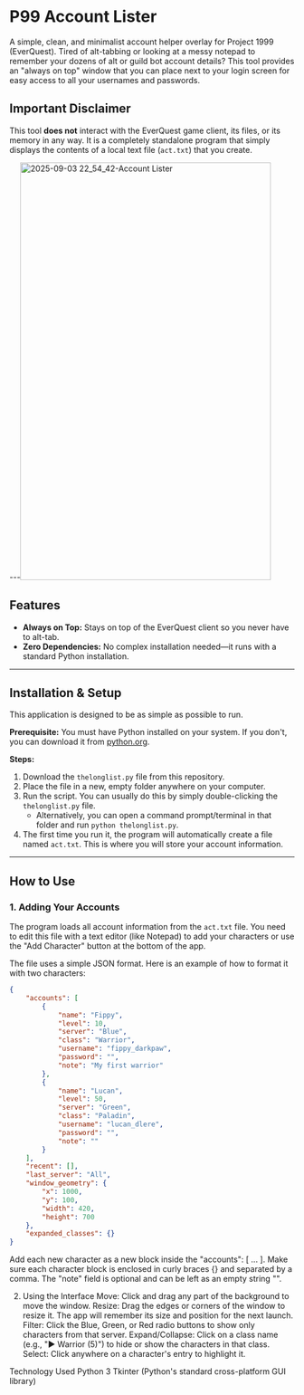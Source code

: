 # P99 Account Lister
A simple, clean, and minimalist account helper overlay for Project 1999 (EverQuest). Tired of alt-tabbing or looking at a messy notepad to remember your dozens of alt or guild bot account details? This tool provides an "always on top" window that you can place next to your login screen for easy access to all your usernames and passwords.

## Important Disclaimer

This tool **does not** interact with the EverQuest game client, its files, or its memory in any way. It is a completely standalone program that simply displays the contents of a local text file (`act.txt`) that you create. 

---<img width="443" height="738" alt="2025-09-03 22_54_42-Account Lister" src="https://github.com/user-attachments/assets/6589cf5a-ec2d-4bef-b033-6d25e8d1ba4f" />


## Features

*   **Always on Top:** Stays on top of the EverQuest client so you never have to alt-tab.
*   **Zero Dependencies:** No complex installation needed—it runs with a standard Python installation.

---

## Installation & Setup

This application is designed to be as simple as possible to run.

**Prerequisite:** You must have Python installed on your system. If you don't, you can download it from [python.org](https://www.python.org/downloads/).

**Steps:**

1.  Download the `thelonglist.py` file from this repository.
2.  Place the file in a new, empty folder anywhere on your computer.
3.  Run the script. You can usually do this by simply double-clicking the `thelonglist.py` file.
    *   Alternatively, you can open a command prompt/terminal in that folder and run `python thelonglist.py`.
4.  The first time you run it, the program will automatically create a file named `act.txt`. This is where you will store your account information.

---

## How to Use

### 1. Adding Your Accounts

The program loads all account information from the `act.txt` file. You need to edit this file with a text editor (like Notepad) to add your characters or use the "Add Character" button at the bottom of the app. 

The file uses a simple JSON format. Here is an example of how to format it with two characters:

```json
{
    "accounts": [
        {
            "name": "Fippy",
            "level": 10,
            "server": "Blue",
            "class": "Warrior",
            "username": "fippy_darkpaw",
            "password": "",
            "note": "My first warrior"
        },
        {
            "name": "Lucan",
            "level": 50,
            "server": "Green",
            "class": "Paladin",
            "username": "lucan_dlere",
            "password": "",
            "note": ""
        }
    ],
    "recent": [],
    "last_server": "All",
    "window_geometry": {
        "x": 1000,
        "y": 100,
        "width": 420,
        "height": 700
    },
    "expanded_classes": {}
}
```

Add each new character as a new block inside the "accounts": [ ... ].
Make sure each character block is enclosed in curly braces {} and separated by a comma.
The "note" field is optional and can be left as an empty string "".

2. Using the Interface
Move: Click and drag any part of the background to move the window.
Resize: Drag the edges or corners of the window to resize it. The app will remember its size and position for the next launch.
Filter: Click the Blue, Green, or Red radio buttons to show only characters from that server.
Expand/Collapse: Click on a class name (e.g., "▶ Warrior (5)") to hide or show the characters in that class.
Select: Click anywhere on a character's entry to highlight it.

Technology Used
Python 3
Tkinter (Python's standard cross-platform GUI library)
